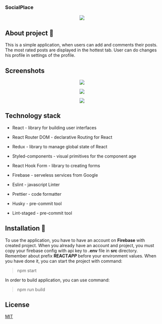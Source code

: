 ### SocialPlace

<p align="center">
    <img src="https://i.imgur.com/MnXakZ2.png">
</p>

## About project 📖

This is a simple application, when users can add and comments their posts. The most rated posts are displayed in the hottest tab. User can do changes his profile in settings of the profile.

## Screenshots

<p align="center">
    <img src="https://i.imgur.com/gjuNYGc.gifv">
</p>
<p align="center">
    <img src="https://i.imgur.com/0zmbMIh.jpg">
</p>
<p align="center">
    <img src=https://i.imgur.com/ZaAdIYs.jpg">
</p>

## Technology stack

- React - library for building user interfaces
- React Router DOM - declarative Routing for React
- Redux - library to manage global state of React

- Styled-components - visual primitives for the component age
- React Hook Form - library to creating forms
- Firebase - serveless services from Google
- Eslint - javascript Linter
- Prettier - code formatter
- Husky - pre-commit tool
- Lint-staged - pre-commit tool

## Installation 💾

To use the application, you have to have an account on **Firebase** with created project. When you already have an account and project, you must copy your firebase config with api key to **.env** file in **src** directory. Remember about prefix **REACT*APP*** before your environment values. When you have done it, you can start the project with command:

> npm start

In order to build application, you can use command:

> npm run build

## License

[MIT](https://choosealicense.com/licenses/mit/)
